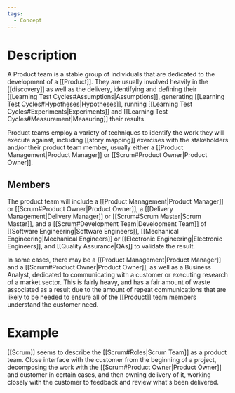 ```yaml
---
tags:
  - Concept
---
```

# Description
A Product team is a stable group of individuals that are dedicated to the development of a [[Product]]. They are usually involved heavily in the [[discovery]] as well as the delivery, identifying and defining their [[Learning Test Cycles#Assumptions|Assumptions]], generating [[Learning Test Cycles#Hypotheses|Hypotheses]], running [[Learning Test Cycles#Experiments|Experiments]] and [[Learning Test Cycles#Measurement|Measuring]] their results.

Product teams employ a variety of techniques to identify the work they will execute against, including [[story mapping]] exercises with the stakeholders and/or their product team member, usually either a [[Product Management|Product Manager]] or [[Scrum#Product Owner|Product Owner]].

## Members
The product team will include a [[Product Management|Product Manager]] or [[Scrum#Product Owner|Product Owner]], a [[Delivery Management|Delivery Manager]] or [[Scrum#Scrum Master|Scrum Master]], and a [[Scrum#Development Team|Development Team]] of [[Software Engineering|Software Engineers]], [[Mechanical Engineering|Mechanical Engineers]] or [[Electronic Engineering|Electronic Engineers]], and [[Quality Assurance|QAs]] to validate the result.

In some cases, there may be a [[Product Management|Product Manager]] and a [[Scrum#Product Owner|Product Owner]], as well as a Business Analyst, dedicated to communicating with a customer or executing research of a market sector. This is fairly heavy, and has a fair amount of waste associated as a result due to the amount of repeat communications that are likely to be needed to ensure all of the [[Product]] team members understand the customer need.

# Example
[[Scrum]] seems to describe the [[Scrum#Roles|Scrum Team]] as a product team. Close interface with the customer from the beginning of a project, decomposing the work with the [[Scrum#Product Owner|Product Owner]] and customer in certain cases, and then owning delivery of it, working closely with the customer to feedback and review what's been delivered.